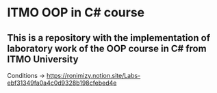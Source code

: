 # ITMO OOP in C# course

## This is a repository with the implementation of laboratory work of the OOP course in C# from ITMO University

Conditions -> https://ronimizy.notion.site/Labs-ebf31349fa0a4c0d9328b198cfebed4e
